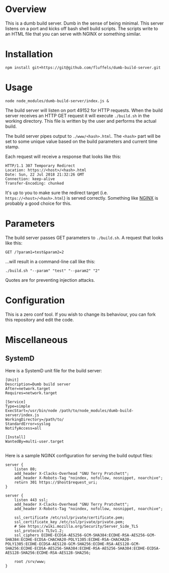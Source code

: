 # Overview
This is a dumb build server.
Dumb in the sense of being minimal.
This server listens on a port and kicks off bash shell build scripts.
The scripts write to an HTML file that you can serve with NGINX or something similar.

# Installation
`npm install git+https://git@github.com/fluffels/dumb-build-server.git`

# Usage
`node node_modules/dumb-build-server/index.js &`

The build server will listen on port 49152 for HTTP requests.
When the build server receives an HTTP GET request it will execute `./build.sh` in the working directory.
This file is written by the user and performs the actual build.

The build server pipes output to `./www/<hash>.html`.
The `<hash>` part will be set to some unique value based on the build parameters and current time stamp.

Each request will receive a response that looks like this:

```
HTTP/1.1 307 Temporary Redirect
Location: https://<host>/<hash>.html
Date: Sun, 22 Jul 2018 21:32:26 GMT
Connection: keep-alive
Transfer-Encoding: chunked
```

It's up to you to make sure the redirect target (i.e. `https://<host>/<hash>.html`) is served correctly.
Something like [NGINX](http://nginx.org) is probably a good choice for this.

# Parameters

The build server passes GET parameters to `./build.sh`.
A request that looks like this:

`GET /?param1=test&param2=2`

...will result in a command-line call like this:

`./build.sh "--param" "test" "--param2" "2"`

Quotes are for preventing injection attacks.

# Configuration

This is a zero conf tool.
If you wish to change its behaviour, you can fork this repository and edit the code.

# Miscellaneous

## SystemD

Here is a SystemD unit file for the build server:

```
[Unit]
Description=Dumb build server
After=network.target
Requires=network.target

[Service]
Type=simple
ExecStart=/usr/bin/node /path/to/node_modules/dumb-build-server/index.js
WorkingDirectory=/path/to/
StandardError=syslog
NotifyAccess=all

[Install]
WantedBy=multi-user.target
```

##

Here is a sample NGINX configuration for serving the build output files:

```
server {
    listen 80;
    add_header X-Clacks-Overhead "GNU Terry Pratchett";
    add_header X-Robots-Tag "noindex, nofollow, nosnippet, noarchive";
    return 301 https://$host$request_uri;
}

server {
    listen 443 ssl;
    add_header X-Clacks-Overhead "GNU Terry Pratchett";
    add_header X-Robots-Tag "noindex, nofollow, nosnippet, noarchive";

    ssl_certificate /etc/ssl/private/certificate.pem;
    ssl_certificate_key /etc/ssl/private/private.pem;
    # See https://wiki.mozilla.org/Security/Server_Side_TLS
    ssl_protocols TLSv1.2;
    ssl_ciphers ECDHE-ECDSA-AES256-GCM-SHA384:ECDHE-RSA-AES256-GCM-SHA384:ECDHE-ECDSA-CHACHA20-POLY1305:ECDHE-RSA-CHACHA20-POLY1305:ECDHE-ECDSA-AES128-GCM-SHA256:ECDHE-RSA-AES128-GCM-SHA256:ECDHE-ECDSA-AES256-SHA384:ECDHE-RSA-AES256-SHA384:ECDHE-ECDSA-AES128-SHA256:ECDHE-RSA-AES128-SHA256;

    root /srv/www;
}
```
